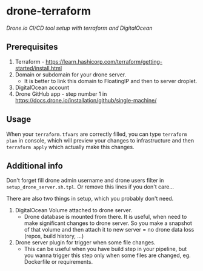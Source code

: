 # drone-terraform
*Drone.io CI/CD tool setup with terraform and DigitalOcean*


Prerequisites
-
1. Terraform - https://learn.hashicorp.com/terraform/getting-started/install.html
2. Domain or subdomain for your drone server.
    - It is better to link this domain to FloatingIP and then to server droplet.
3. DigitalOcean account
4. Drone GitHub app - step number 1 in https://docs.drone.io/installation/github/single-machine/


Usage
-
When your `terraform.tfvars` are correctly filled, you can type `terraform plan`
in console, which will preview your changes to infrastructure and then
`terraform apply` which actually make this changes.


Additional info
-
Don't forget fill drone admin username and drone users filter in `setup_drone_server.sh.tpl`.
Or remove this lines if you don't care... 

There are also two things in setup, which you probably don't need.
1. DigitalOcean Volume attached to drone server.
    - Drone database is mounted from there. It is useful, when need to make
      significant changes to drone server. So you make a snapshot of that
      volume and then attach it to new server = no drone data loss (repos, build history, ...)    
2. Drone server plugin for trigger when some file changes.
    - This can be useful when you have build step in your pipeline, but you
      wanna trigger this step only when some files are changed, eg. Dockerfile or requirements.